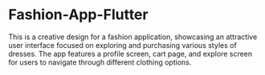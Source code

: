 # Fashion-App-Flutter
This is a creative design for a fashion application, showcasing an attractive user interface focused on exploring and purchasing various styles of dresses. The app features a profile screen, cart page, and explore screen for users to navigate through different clothing options.
